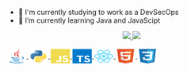 
- 🔭 I'm currently studying to work as a DevSecOps
- 🌱 I’m currently learning Java and JavaScipt
<div align="center">
  <a href="https://github.com/privateclasswizard">
  <img height="150em" src="https://github-readme-stats.vercel.app/api?username=privateclasswizard&show_icons=true&theme=github_dark_dimmed&include_all_commits=true&count_private=true"/>
  <img height="150em" src="https://github-readme-stats.vercel.app/api/top-langs/?username=privateclasswizard&layout=compact&langs_count=7&theme=github_dark_dimmed"/>
</div>
    
<div style="display: inline_block"><br>
  
  <img align="center" alt="Rafa-java" height="30" width="40" src="https://raw.githubusercontent.com/devicons/devicon/master/icons/java/java-original.svg">
  <img align="center" alt="Rafa-Python" height="30" width="40" src="https://raw.githubusercontent.com/devicons/devicon/master/icons/python/python-original.svg">
  <img align="center" alt="Rafa-Js" height="30" width="40" src="https://raw.githubusercontent.com/devicons/devicon/master/icons/javascript/javascript-plain.svg">
  <img align="center" alt="Rafa-Ts" height="30" width="40" src="https://raw.githubusercontent.com/devicons/devicon/master/icons/typescript/typescript-plain.svg">
  <img align="center" alt="Rafa-React" height="30" width="40" src="https://raw.githubusercontent.com/devicons/devicon/master/icons/react/react-original.svg">
  <img align="center" alt="Rafa-HTML" height="30" width="40" src="https://raw.githubusercontent.com/devicons/devicon/master/icons/html5/html5-original.svg">
  <img align="center" alt="Rafa-CSS" height="30" width="40" src="https://raw.githubusercontent.com/devicons/devicon/master/icons/css3/css3-original.svg">
</div>
